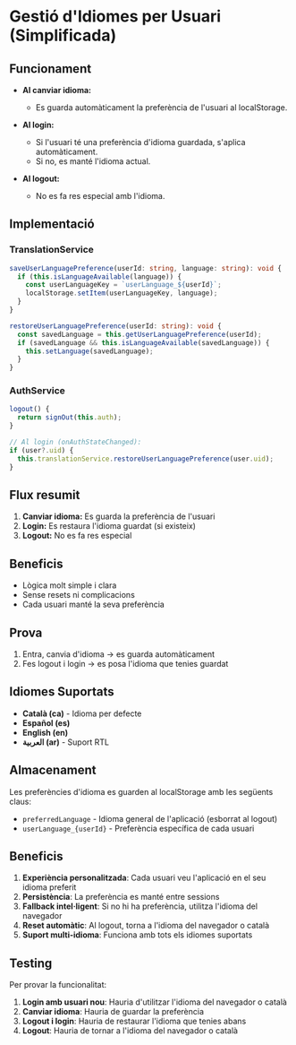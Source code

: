 # Gestió d'Idiomes per Usuari (Simplificada)

## Funcionament

- **Al canviar idioma:**
  - Es guarda automàticament la preferència de l'usuari al localStorage.

- **Al login:**
  - Si l'usuari té una preferència d'idioma guardada, s'aplica automàticament.
  - Si no, es manté l'idioma actual.

- **Al logout:**
  - No es fa res especial amb l'idioma.

## Implementació

### TranslationService

```typescript
saveUserLanguagePreference(userId: string, language: string): void {
  if (this.isLanguageAvailable(language)) {
    const userLanguageKey = `userLanguage_${userId}`;
    localStorage.setItem(userLanguageKey, language);
  }
}

restoreUserLanguagePreference(userId: string): void {
  const savedLanguage = this.getUserLanguagePreference(userId);
  if (savedLanguage && this.isLanguageAvailable(savedLanguage)) {
    this.setLanguage(savedLanguage);
  }
}
```

### AuthService

```typescript
logout() {
  return signOut(this.auth);
}

// Al login (onAuthStateChanged):
if (user?.uid) {
  this.translationService.restoreUserLanguagePreference(user.uid);
}
```

## Flux resumit

1. **Canviar idioma:** Es guarda la preferència de l'usuari
2. **Login:** Es restaura l'idioma guardat (si existeix)
3. **Logout:** No es fa res especial

## Beneficis
- Lògica molt simple i clara
- Sense resets ni complicacions
- Cada usuari manté la seva preferència

## Prova
1. Entra, canvia d'idioma → es guarda automàticament
2. Fes logout i login → es posa l'idioma que tenies guardat

## Idiomes Suportats

- **Català (ca)** - Idioma per defecte
- **Español (es)**
- **English (en)**
- **العربية (ar)** - Suport RTL

## Almacenament

Les preferències d'idioma es guarden al localStorage amb les següents claus:

- `preferredLanguage` - Idioma general de l'aplicació (esborrat al logout)
- `userLanguage_{userId}` - Preferència específica de cada usuari

## Beneficis

1. **Experiència personalitzada**: Cada usuari veu l'aplicació en el seu idioma preferit
2. **Persistència**: La preferència es manté entre sessions
3. **Fallback intel·ligent**: Si no hi ha preferència, utilitza l'idioma del navegador
4. **Reset automàtic**: Al logout, torna a l'idioma del navegador o català
5. **Suport multi-idioma**: Funciona amb tots els idiomes suportats

## Testing

Per provar la funcionalitat:

1. **Login amb usuari nou**: Hauria d'utilitzar l'idioma del navegador o català
2. **Canviar idioma**: Hauria de guardar la preferència
3. **Logout i login**: Hauria de restaurar l'idioma que tenies abans
4. **Logout**: Hauria de tornar a l'idioma del navegador o català 
